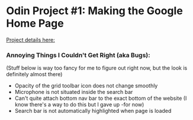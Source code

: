 # Odin Project #1: Making the Google Home Page

<a href="http://www.theodinproject.com/web-development-101/html-css?ref=lnav"> Project details here:</a>

<h3> Annoying Things I Couldn't Get Right (aka Bugs):</h3>

<p> (Stuff below is way too fancy for me to figure out right now, but the look is definitely almost there) </p>

<ul>
   <li>Opacity of the grid toolbar icon does not change smoothly</li>
   <li>Microphone is not situated inside the search bar</li>
   <li>Can't quite attach bottom nav bar to the exact bottom of the website (I know there's a way to do this but I gave up -for now) </li>
   <li>Search bar is not automatically highlighted when page is loaded</li>


</ul>

